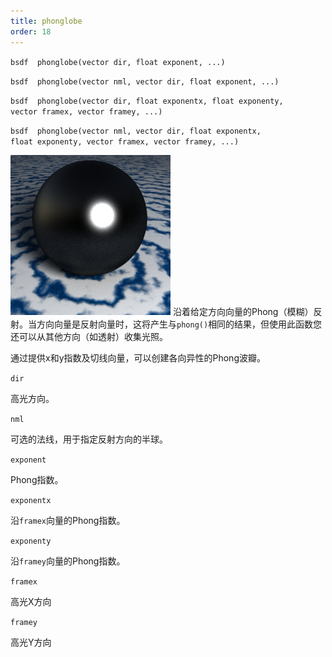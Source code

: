```yaml
---
title: phonglobe
order: 18
---
```

`bsdf  phonglobe(vector dir, float exponent, ...)`

`bsdf  phonglobe(vector nml, vector dir, float exponent, ...)`

`bsdf  phonglobe(vector dir, float exponentx, float exponenty, vector framex, vector framey, ...)`

`bsdf  phonglobe(vector nml, vector dir, float exponentx, float exponenty, vector framex, vector framey, ...)`

![](../_static/rendering/phonglobe.png)
沿着给定方向向量的Phong（模糊）反射。当方向向量是反射向量时，这将产生与`phong()`相同的结果，但使用此函数您还可以从其他方向（如透射）收集光照。

通过提供x和y指数及切线向量，可以创建各向异性的Phong波瓣。

`dir`

高光方向。

`nml`

可选的法线，用于指定反射方向的半球。

`exponent`

Phong指数。

`exponentx`

沿`framex`向量的Phong指数。

`exponenty`

沿`framey`向量的Phong指数。

`framex`

高光X方向

`framey`

高光Y方向